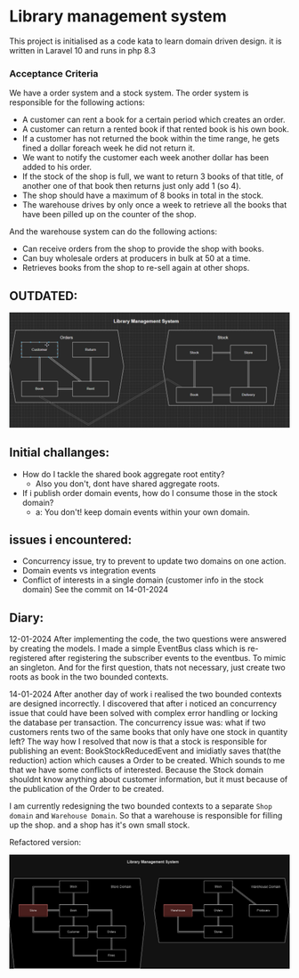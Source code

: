 <h1> Library management system </h1>

This project is initialised as a code kata to learn domain driven design.
it is written in Laravel 10 
and runs in php 8.3


### Acceptance Criteria
We have a order system and a stock system. The order system is responsible for the following actions:
- A customer can rent a book for a certain period which creates an order.
- A customer can return a rented book if that rented book is his own book.
- If a customer has not returned the book within the time range, he gets fined a dollar foreach week he did not return it.
- We want to notify the customer each week another dollar has been added to his order.
- If the stock of the shop is full, we want to return 3 books of that title, of another one of that book then returns just only add 1 (so 4).
- The shop should have a maximum of 8 books in total in the stock.
- The warehouse drives by only once a week to retrieve all the books that have been pilled up on the counter of the shop.

And the warehouse system can do the following actions:
- Can receive orders from the shop to provide the shop with books.
- Can buy wholesale orders at producers in bulk at 50 at a time.
- Retrieves books from the shop to re-sell again at other shops.


## OUTDATED:
<img src="public/lms-ddd-image.png" alt="Domain driven design image - Open InitialDDDDiagram.drawio on the site for more info">

## Initial challanges: 
- How do I tackle the shared book aggregate root entity?
  - Also you don't, dont have shared aggregate roots.
- If i publish order domain events, how do I consume those in the stock domain?
  - a: You don't! keep domain events within your own domain.

## issues i encountered:
- Concurrency issue, try to prevent to update two domains on one action.
- Domain events vs integration events
- Conflict of interests in a single domain (customer info in the stock domain) See the commit on 14-01-2024

## Diary:
12-01-2024
After implementing the code, the two questions were answered by creating the models.
I made a simple EventBus class which is re-registered after registering the subscriber events to the eventbus. To mimic an singleton.
And for the first question, thats not necessary, just create two roots as book in the two bounded contexts.

14-01-2024
After another day of work i realised the two bounded contexts are designed incorrectly.
I discovered that after i noticed an concurrency issue that could have been solved with complex error handling or locking the database per transaction.
The concurrency issue was: what if two customers rents two of the same books that only have one stock in quantity left? 
The way how I resolved that now is that a stock is responsible for publishing an event: BookStockReducedEvent and imidiatly saves that(the reduction) action which causes a Order to be created.
Which sounds to me that we have some conflicts of interested. Because the Stock domain shouldnt know anything about customer information, but it must because of the publication of the Order to be created.

I am currently redesigning the two bounded contexts to a separate 
`Shop domain` and `Warehouse Domain`.
So that a warehouse is responsible for filling up the shop.
and a shop has it's own small stock.

Refactored version:

<img src="public/refactoredDDDDiagram.png" alt="Domain driven design image - Open InitialDDDDiagram.drawio on the site for more info">
